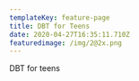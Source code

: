 ```yaml
---
templateKey: feature-page
title: DBT for Teens
date: 2020-04-27T16:35:11.710Z
featuredimage: /img/2@2x.png
---
```

DBT for teens
